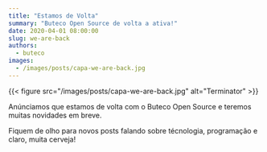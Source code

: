 ```yaml
---
title: "Estamos de Volta"
summary: "Buteco Open Source de volta a ativa!"
date: 2020-04-01 08:00:00
slug: we-are-back
authors:
  - buteco
images:
  - /images/posts/capa-we-are-back.jpg
---
```


{{< figure src="/images/posts/capa-we-are-back.jpg" alt="Terminator" >}}

Anúnciamos que estamos de volta com o Buteco Open Source e teremos muitas novidades em breve.

Fiquem de olho para novos posts falando sobre técnologia, programação e claro, muita cerveja!
